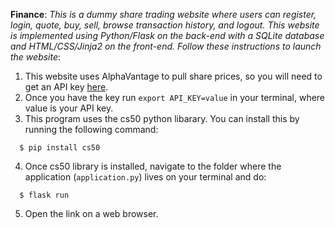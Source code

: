 __Finance__: _This is a dummy share trading website where users can register, login, quote, buy, sell, browse 
transaction history, and logout. This website is implemented using Python/Flask on the back-end with a SQLite database
and HTML/CSS/Jinja2 on the front-end. Follow these instructions to launch the website_:  
  
1. This website uses AlphaVantage to pull share prices, so you will need to get an API key [here](https://www.alphavantage.co/support/#api-key).  
2. Once you have the key run `export API_KEY=value` in your terminal, where value is your API key.  
3. This program uses the cs50 python libarary. You can install this by running the following command:  
```
  $ pip install cs50   
```
4. Once cs50 library is installed, navigate to the folder where the application (`application.py`) lives on your terminal and do:  
```
  $ flask run  
````  
5. Open the link on a web browser.  
